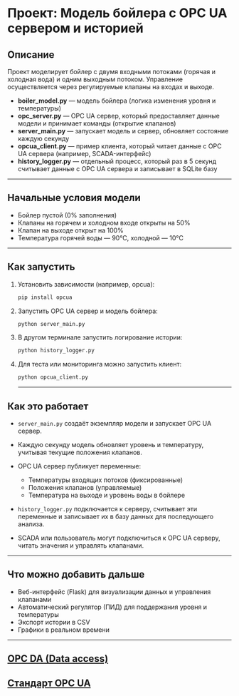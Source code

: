 # Проект: Модель бойлера с OPC UA сервером и историей

## Описание

Проект моделирует бойлер с двумя входными потоками (горячая и холодная вода) и одним выходным потоком. Управление осуществляется через регулируемые клапаны на входах и выходе.

- **boiler_model.py** — модель бойлера (логика изменения уровня и температуры)
- **opc_server.py** — OPC UA сервер, который предоставляет данные модели и принимает команды (открытие клапанов)
- **server_main.py** — запускает модель и сервер, обновляет состояние каждую секунду
- **opcua_client.py** — пример клиента, который читает данные с OPC UA сервера (например, SCADA-интерфейс)
- **history_logger.py** — отдельный процесс, который раз в 5 секунд считывает данные с OPC UA сервера и записывает в SQLite базу

---

## Начальные условия модели

- Бойлер пустой (0% заполнения)
- Клапаны на горячем и холодном входе открыты на 50%
- Клапан на выходе открыт на 100%
- Температура горячей воды — 90°C, холодной — 10°C

---

## Как запустить

1. Установить зависимости (например, opcua):
   ```bash
   pip install opcua
   ```

2. Запустить OPC UA сервер и модель бойлера:

   ```bash
   python server_main.py
   ```

3. В другом терминале запустить логирование истории:

   ```bash
   python history_logger.py
   ```

4. Для теста или мониторинга можно запустить клиент:

   ```bash
   python opcua_client.py
   ```

   ---

## Как это работает

* `server_main.py` создаёт экземпляр модели и запускает OPC UA сервер.
* Каждую секунду модель обновляет уровень и температуру, учитывая текущие положения клапанов.
* OPC UA сервер публикует переменные:

  * Температуры входящих потоков (фиксированные)
  * Положения клапанов (управляемые)
  * Температура на выходе и уровень воды в бойлере
* `history_logger.py` подключается к серверу, считывает эти переменные и записывает их в базу данных для последующего анализа.
* SCADA или пользователь могут подключиться к OPC UA серверу, читать значения и управлять клапанами.

---

## Что можно добавить дальше

* Веб-интерфейс (Flask) для визуализации данных и управления клапанами
* Автоматический регулятор (ПИД) для поддержания уровня и температуры
* Экспорт истории в CSV
* Графики в реальном времени

---


## [OPC DA (Data access)](/docs/opc_da.md)

## [Стандарт OPC UA](/docs/opc_ua.md)

